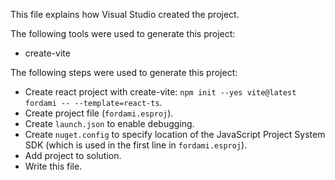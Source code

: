 This file explains how Visual Studio created the project.

The following tools were used to generate this project:
- create-vite

The following steps were used to generate this project:
- Create react project with create-vite: `npm init --yes vite@latest fordami -- --template=react-ts`.
- Create project file (`fordami.esproj`).
- Create `launch.json` to enable debugging.
- Create `nuget.config` to specify location of the JavaScript Project System SDK (which is used in the first line in `fordami.esproj`).
- Add project to solution.
- Write this file.
